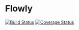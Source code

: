 # Flowly

[![Build Status](https://travis-ci.org/krix38/flowly.svg?branch=master)](https://travis-ci.org/krix38/flowly) [![Coverage Status](https://coveralls.io/repos/github/krix38/flowly/badge.svg?branch=master)](https://coveralls.io/github/krix38/flowly?branch=master)